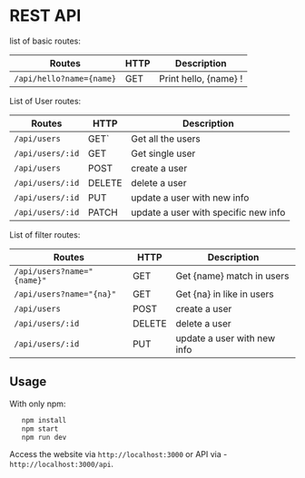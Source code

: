 # REST API

list of basic routes:

|Routes|HTTP|Description|
|---|---|---|
|`/api/hello?name={name}`|GET|Print hello, {name} !|

List of User routes:

|Routes|HTTP|Description|
|---|---|---|
|`/api/users`|GET`|Get all the users|
|`/api/users/:id`|GET|Get single user|
|`/api/users`|POST|create a user|
|`/api/users/:id`|DELETE|delete a user|
|`/api/users/:id`|PUT|update a user with new info|
|`/api/users/:id`|PATCH|update a user with specific new info|

List of filter routes:

|Routes|HTTP|Description|
|---|---|---|
|`/api/users?name="{name}"`|GET|Get {name} match in users|
|`/api/users?name="{na}"`|GET|Get {na} in like in users|
|`/api/users`|POST|create a user|
|`/api/users/:id`|DELETE|delete a user|
|`/api/users/:id`|PUT|update a user with new info|

## Usage

  With only npm:
```sh
   npm install
   npm start
   npm run dev
```


Access the website via   `http://localhost:3000` or API via - `http://localhost:3000/api`.

